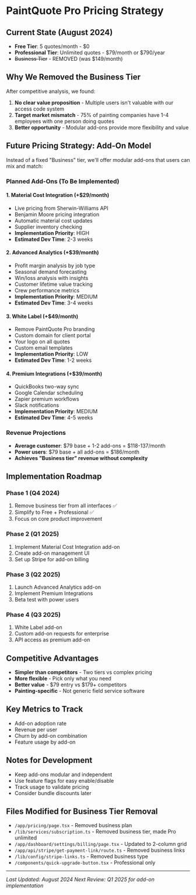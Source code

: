 # PaintQuote Pro Pricing Strategy

## Current State (August 2024)
- **Free Tier**: 5 quotes/month - $0
- **Professional Tier**: Unlimited quotes - $79/month or $790/year
- ~~Business Tier~~ - REMOVED (was $149/month)

## Why We Removed the Business Tier
After competitive analysis, we found:
1. **No clear value proposition** - Multiple users isn't valuable with our access code system
2. **Target market mismatch** - 75% of painting companies have 1-4 employees with one person doing quotes
3. **Better opportunity** - Modular add-ons provide more flexibility and value

## Future Pricing Strategy: Add-On Model

Instead of a fixed "Business" tier, we'll offer modular add-ons that users can mix and match:

### Planned Add-Ons (To Be Implemented)

#### 1. **Material Cost Integration** (+$29/month)
- Live pricing from Sherwin-Williams API
- Benjamin Moore pricing integration
- Automatic material cost updates
- Supplier inventory checking
- **Implementation Priority**: HIGH
- **Estimated Dev Time**: 2-3 weeks

#### 2. **Advanced Analytics** (+$39/month)
- Profit margin analysis by job type
- Seasonal demand forecasting
- Win/loss analysis with insights
- Customer lifetime value tracking
- Crew performance metrics
- **Implementation Priority**: MEDIUM
- **Estimated Dev Time**: 3-4 weeks

#### 3. **White Label** (+$49/month)
- Remove PaintQuote Pro branding
- Custom domain for client portal
- Your logo on all quotes
- Custom email templates
- **Implementation Priority**: LOW
- **Estimated Dev Time**: 1-2 weeks

#### 4. **Premium Integrations** (+$39/month)
- QuickBooks two-way sync
- Google Calendar scheduling
- Zapier premium workflows
- Slack notifications
- **Implementation Priority**: MEDIUM
- **Estimated Dev Time**: 4-5 weeks

### Revenue Projections
- **Average customer**: $79 base + 1-2 add-ons = $118-137/month
- **Power users**: $79 base + all add-ons = $186/month
- **Achieves "Business tier" revenue without complexity**

## Implementation Roadmap

### Phase 1 (Q4 2024)
1. Remove business tier from all interfaces ✅
2. Simplify to Free + Professional ✅
3. Focus on core product improvement

### Phase 2 (Q1 2025)
1. Implement Material Cost Integration add-on
2. Create add-on management UI
3. Set up Stripe for add-on billing

### Phase 3 (Q2 2025)
1. Launch Advanced Analytics add-on
2. Implement Premium Integrations
3. Beta test with power users

### Phase 4 (Q3 2025)
1. White Label add-on
2. Custom add-on requests for enterprise
3. API access as premium add-on

## Competitive Advantages
- **Simpler than competitors** - Two tiers vs complex pricing
- **More flexible** - Pick only what you need
- **Better value** - $79 entry vs $179+ competitors
- **Painting-specific** - Not generic field service software

## Key Metrics to Track
- Add-on adoption rate
- Revenue per user
- Churn by add-on combination
- Feature usage by add-on

## Notes for Development
- Keep add-ons modular and independent
- Use feature flags for easy enable/disable
- Track usage to validate pricing
- Consider bundle discounts later

## Files Modified for Business Tier Removal
- `/app/pricing/page.tsx` - Removed business plan
- `/lib/services/subscription.ts` - Removed business tier, made Pro unlimited
- `/app/dashboard/settings/billing/page.tsx` - Updated to 2-column grid
- `/app/api/stripe/get-payment-link/route.ts` - Removed business links
- `/lib/config/stripe-links.ts` - Removed business type
- `/components/quick-upgrade-button.tsx` - Professional only

---
*Last Updated: August 2024*
*Next Review: Q1 2025 for add-on implementation*